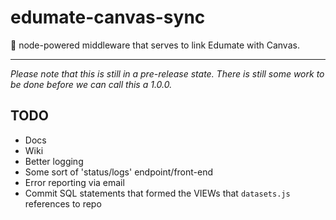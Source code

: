 # edumate-canvas-sync

:link: node-powered middleware that serves to link Edumate with Canvas.

---

*Please note that this is still in a pre-release state. There is still some work to be done before we can call this a 1.0.0.*

## TODO

 - Docs
 - Wiki
 - Better logging
 - Some sort of 'status/logs' endpoint/front-end
 - Error reporting via email
 - Commit SQL statements that formed the VIEWs that `datasets.js` references to repo
